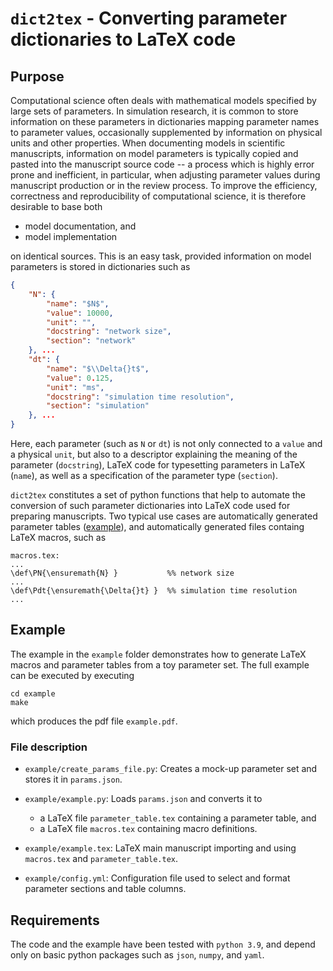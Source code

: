 # `dict2tex` - Converting parameter dictionaries to LaTeX code

## Purpose

Computational science often deals with mathematical models specified by large sets of parameters. In simulation research, it is common to store information on these parameters in dictionaries mapping parameter names to parameter values, occasionally supplemented by information on physical units and other properties. When documenting models in scientific manuscripts, information on model parameters is typically copied and pasted into the manuscript source code -- a process which is highly error prone and inefficient, in particular, when adjusting parameter values during manuscript production or in the review process. To improve the efficiency, correctness and reproducibility of computational science, it is therefore desirable to base both 

* model documentation, and 
* model implementation 

on identical sources. This is an easy task, provided information on model parameters is stored in dictionaries such as

```json
{
    "N": {
        "name": "$N$",
        "value": 10000,
        "unit": "",
        "docstring": "network size",
        "section": "network"
    }, ...
    "dt": {
        "name": "$\\Delta{}t$",
        "value": 0.125,
        "unit": "ms",
        "docstring": "simulation time resolution",
        "section": "simulation"
    }, ...
}
```

Here, each parameter (such as `N` or `dt`) is not only connected to a `value` and a physical `unit`, but also to a descriptor explaining the meaning of the parameter (`docstring`), LaTeX code for typesetting parameters in LaTeX (`name`), as well as a specification of the parameter type (`section`).

`dict2tex` constitutes a set of python functions that help to automate the conversion of such parameter dictionaries into LaTeX code used for preparing manuscripts. Two typical use cases are automatically generated parameter tables ([example](https://doi.org/10.1371/journal.pcbi.1007790.s002)), and automatically generated files containg LaTeX macros, such as

```
macros.tex:
...
\def\PN{\ensuremath{N} }           %% network size
...
\def\Pdt{\ensuremath{\Delta{}t} }  %% simulation time resolution
...
```



## Example

The example in the `example` folder demonstrates how to generate LaTeX macros and parameter tables from a toy parameter set. The full example can be executed by executing

```console
cd example
make
```

which produces the pdf file `example.pdf`.

### File description
* `example/create_params_file.py`: Creates a mock-up parameter set and stores it in `params.json`.
* `example/example.py`: Loads `params.json` and converts it to

   - a LaTeX file `parameter_table.tex` containing a parameter table, and
   - a LaTeX file `macros.tex` containing macro definitions.

* `example/example.tex`: LaTeX main manuscript importing and using `macros.tex` and `parameter_table.tex`.
* `example/config.yml`: Configuration file used to select and format parameter sections and table columns.

## Requirements
The code and the example have been tested with `python 3.9`, and depend only on basic python packages such as `json`, `numpy`, and `yaml`.
